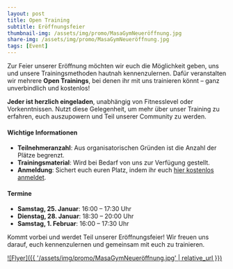 ```yaml
---
layout: post
title: Open Training
subtitle: Eröffnungsfeier
thumbnail-img: /assets/img/promo/MasaGymNeueröffnung.jpg
share-img: /assets/img/promo/MasaGymNeueröffnung.jpg
tags: [Event]
---
```


Zur Feier unserer Eröffnung möchten wir euch die Möglichkeit geben, uns und unsere Trainingsmethoden hautnah kennenzulernen. Dafür veranstalten wir mehrere **Open Trainings**, bei denen ihr mit uns trainieren könnt – ganz unverbindlich und kostenlos!

**Jeder ist herzlich eingeladen**, unabhängig von Fitnesslevel oder Vorkenntnissen. Nutzt diese Gelegenheit, um mehr über unser Training zu erfahren, euch auszupowern und Teil unserer Community zu werden.

#### Wichtige Informationen
- **Teilnehmeranzahl**: Aus organisatorischen Gründen ist die Anzahl der Plätze begrenzt.
- **Trainingsmaterial**: Wird bei Bedarf von uns zur Verfügung gestellt.
- **Anmeldung**: Sichert euch euren Platz, indem ihr euch [hier kostenlos anmeldet](https://docs.google.com/forms/d/1ahCDrUKR67--F95pmS5_QHRTzVa4LEjjhlqALvgOWrM/viewform?edit_requested=true).

#### Termine
- **Samstag, 25. Januar**: 16:00 – 17:30 Uhr
- **Dienstag, 28. Januar**: 18:30 – 20:00 Uhr
- **Samstag, 1. Februar**: 16:00 – 17:30 Uhr

Kommt vorbei und werdet Teil unserer Eröffnungsfeier! Wir freuen uns darauf, euch kennenzulernen und gemeinsam mit euch zu trainieren.

[![Flyer]({{ '/assets/img/promo/MasaGymNeueröffnung.jpg' | relative_url }})](https://docs.google.com/forms/d/1ahCDrUKR67--F95pmS5_QHRTzVa4LEjjhlqALvgOWrM/viewform?edit_requested=true)